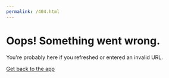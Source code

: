 ```yaml
---
permalink: /404.html
---
```


# Oops! Something went wrong.

You're probably here if you refreshed or entered an invalid URL.

[Get back to the app](https://SASE-Labs-2020.github.io/gopher-tunneler)